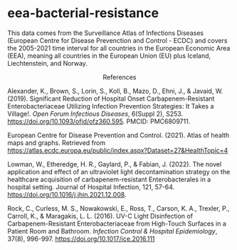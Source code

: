 # eea-bacterial-resistance
This data comes from the Surveillance Atlas of Infections Diseases (European Centre for Disease Prevenction and Control - ECDC) and covers the 2005-2021 time interval for all countries in the European Economic Area (EEA), meaning all countries in the European Union (EU) plus Iceland, Liechtenstein, and Norway. 

<p style="text-align: center;"> References </p>

Alexander, K., Brown, S., Lorin, S., Koll, B., Mazo, D., Ehni, J., & Javaid, W. (2019). Significant Reduction of Hospital Onset Carbapenem-Resistant Enterobacteriaceae Utilizing Infection Prevention Strategies: It Takes a Village!. *Open Forum Infectious Diseases*, 6(Suppl 2), S253. https://doi.org/10.1093/ofid/ofz360.595. PMCID: PMC6809711. 

European Centre for Disease Prevention and Control. (2021). Atlas of health maps and graphs. Retrieved from https://atlas.ecdc.europa.eu/public/index.aspx?Dataset=27&HealthTopic=4 

Lowman, W., Etheredge, H. R., Gaylard, P., & Fabian, J. (2022). The novel application and effect of an ultraviolet light decontamination strategy on the healthcare acquisition of carbapenem-resistant Enterobacterales in a hospital setting. Journal of Hospital Infection, 121, 57-64. https://doi.org/10.1016/j.jhin.2021.12.008.

Rock, C., Curless, M. S., Nowakowski, E., Ross, T., Carson, K. A., Trexler, P., Carroll, K., & Maragakis, L. L. (2016). UV-C Light Disinfection of Carbapenem-Resistant Enterobacteriaceae from High-Touch Surfaces in a Patient Room and Bathroom. *Infection Control & Hospital Epidemiology*, 37(8), 996-997. https://doi.org/10.1017/ice.2016.111


